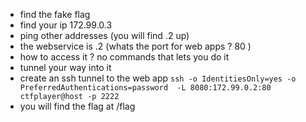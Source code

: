 - find the fake flag 
- find your ip 172.99.0.3
- ping other addresses (you will find .2 up)
- the webservice is .2 (whats the port for web apps ? 80 )
- how to access it ? no commands that lets you do it 
- tunnel your way into it
- create an ssh tunnel to the web app `ssh -o IdentitiesOnly=yes -o PreferredAuthentications=password  -L 8080:172.99.0.2:80 ctfplayer@host -p 2222` 
- you will find the flag at /flag